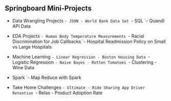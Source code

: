 ## Springboard Mini-Projects

  - Data Wrangling Projects
    `- JSON - World Bank Data Set
    `- SQL
    `- Quandl API Data
    
  - EDA Projects
    `- Human Body Temperature Measurements
    `- Racial Discrimination for Job Callbacks
    `- Hospital Readmission Policy on Small vs Large Hospitals
  
  - Machine Learning
    `- Linear Regression - Boston Housing Data
    `- Logistic Regression
    `- Naive Bayes - Rotten Tomatoes
    `- Clustering - Wine Data
  
  - Spark
    `- Map Reduce with Spark
  
  - Take Home Challenges
    `- Ultimate - Ride Sharing App Driver Retention
    `- Relax - Product Adoption Rate

